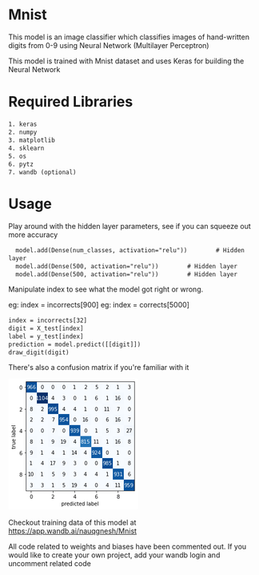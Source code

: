 # Mnist
This model is an image classifier which classifies images of hand-written digits from 0-9 using Neural Network (Multilayer Perceptron)

This model is trained with Mnist dataset and uses Keras for building the Neural Network

# Required Libraries

    1. keras
    2. numpy
    3. matplotlib
    4. sklearn 
    5. os 
    6. pytz
    7. wandb (optional)
    
# Usage 
Play around with the hidden layer parameters, see if you can squeeze out more accuracy 
```
  model.add(Dense(num_classes, activation="relu"))        # Hidden layer
  model.add(Dense(500, activation="relu"))        # Hidden layer
  model.add(Dense(500, activation="relu"))        # Hidden layer
```

Manipulate index to see what the model got right or wrong. 

eg: index = incorrects[900] 
eg: index = corrects[5000]
```
index = incorrects[32]
digit = X_test[index]
label = y_test[index]
prediction = model.predict([[digit]])
draw_digit(digit)
```

There's also a confusion matrix if you're familiar with it

![Confusion Matrix](ConfusionMatrix.png)


Checkout training data of this model at https://app.wandb.ai/nauqgnesh/Mnist

All code related to weights and biases have been commented out. If you would like to create your own project, add your wandb login and uncomment related code
